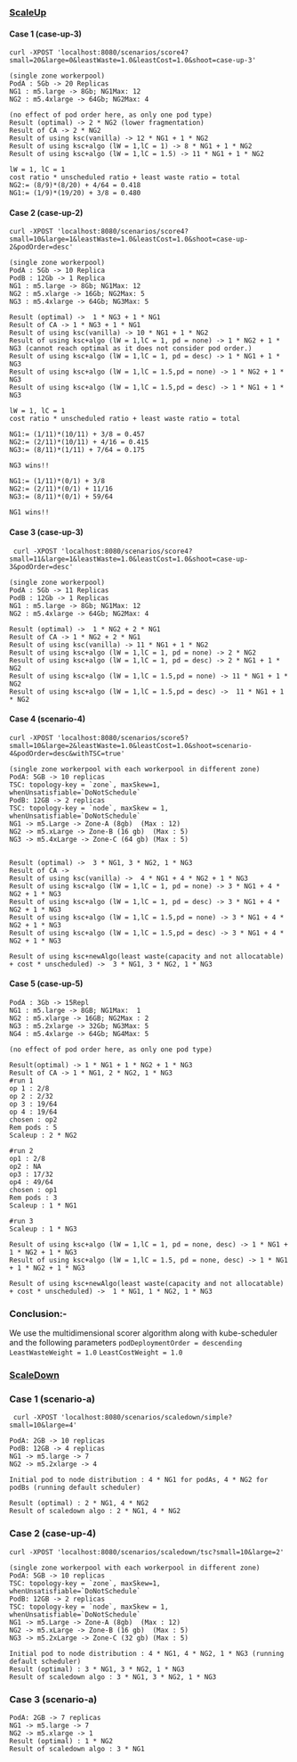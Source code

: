 
### <u>ScaleUp</u>
#### Case 1 (case-up-3)

`curl -XPOST 'localhost:8080/scenarios/score4?small=20&large=0&leastWaste=1.0&leastCost=1.0&shoot=case-up-3'`

```
(single zone workerpool)
PodA : 5Gb -> 20 Replicas
NG1 : m5.large -> 8Gb; NG1Max: 12
NG2 : m5.4xlarge -> 64Gb; NG2Max: 4

(no effect of pod order here, as only one pod type)
Result (optimal) -> 2 * NG2 (lower fragmentation)
Result of CA -> 2 * NG2
Result of using ksc(vanilla) -> 12 * NG1 + 1 * NG2
Result of using ksc+algo (lW = 1,lC = 1) -> 8 * NG1 + 1 * NG2 
Result of using ksc+algo (lW = 1,lC = 1.5) -> 11 * NG1 + 1 * NG2

lW = 1, lC = 1
cost ratio * unscheduled ratio + least waste ratio = total
NG2:= (8/9)*(8/20) + 4/64 = 0.418
NG1:= (1/9)*(19/20) + 3/8 = 0.480
```

#### Case 2 (case-up-2)

 `curl -XPOST 'localhost:8080/scenarios/score4?small=10&large=1&leastWaste=1.0&leastCost=1.0&shoot=case-up-2&podOrder=desc'`

```
(single zone workerpool)
PodA : 5Gb -> 10 Replica
PodB : 12Gb -> 1 Replica
NG1 : m5.large -> 8Gb; NG1Max: 12
NG2 : m5.xlarge -> 16Gb; NG2Max: 5
NG3 : m5.4xlarge -> 64Gb; NG3Max: 5

Result (optimal) ->  1 * NG3 + 1 * NG1
Result of CA -> 1 * NG3 + 1 * NG1
Result of using ksc(vanilla) -> 10 * NG1 + 1 * NG2
Result of using ksc+algo (lW = 1,lC = 1, pd = none) -> 1 * NG2 + 1 * NG3 (cannot reach optimal as it does not consider pod order.)
Result of using ksc+algo (lW = 1,lC = 1, pd = desc) -> 1 * NG1 + 1 * NG3 
Result of using ksc+algo (lW = 1,lC = 1.5,pd = none) -> 1 * NG2 + 1 * NG3 
Result of using ksc+algo (lW = 1,lC = 1.5,pd = desc) -> 1 * NG1 + 1 * NG3 

lW = 1, lC = 1
cost ratio * unscheduled ratio + least waste ratio = total

NG1:= (1/11)*(10/11) + 3/8 = 0.457
NG2:= (2/11)*(10/11) + 4/16 = 0.415
NG3:= (8/11)*(1/11) + 7/64 = 0.175

NG3 wins!!

NG1:= (1/11)*(0/1) + 3/8
NG2:= (2/11)*(0/1) + 11/16
NG3:= (8/11)*(0/1) + 59/64

NG1 wins!!
```

#### Case 3 (case-up-3)

` curl -XPOST 'localhost:8080/scenarios/score4?small=11&large=1&leastWaste=1.0&leastCost=1.0&shoot=case-up-3&podOrder=desc'`

```
(single zone workerpool)
PodA : 5Gb -> 11 Replicas
PodB : 12Gb -> 1 Replicas
NG1 : m5.large -> 8Gb; NG1Max: 12
NG2 : m5.4xlarge -> 64Gb; NG2Max: 4

Result (optimal) ->  1 * NG2 + 2 * NG1
Result of CA -> 1 * NG2 + 2 * NG1
Result of using ksc(vanilla) -> 11 * NG1 + 1 * NG2
Result of using ksc+algo (lW = 1,lC = 1, pd = none) -> 2 * NG2
Result of using ksc+algo (lW = 1,lC = 1, pd = desc) -> 2 * NG1 + 1 * NG2
Result of using ksc+algo (lW = 1,lC = 1.5,pd = none) -> 11 * NG1 + 1 * NG2
Result of using ksc+algo (lW = 1,lC = 1.5,pd = desc) ->  11 * NG1 + 1 * NG2
```

#### Case 4 (scenario-4)

`curl -XPOST 'localhost:8080/scenarios/score5?small=10&large=2&leastWaste=1.0&leastCost=1.0&shoot=scenario-4&podOrder=desc&withTSC=true'`

```
(single zone workerpool with each workerpool in different zone)
PodA: 5GB -> 10 replicas  
TSC: topology-key = `zone`, maxSkew=1, whenUnsatisfiable=`DoNotSchedule`  
PodB: 12GB -> 2 replicas  
TSC: topology-key = `node`, maxSkew = 1, whenUnsatisfiable=`DoNotSchedule`  
NG1 -> m5.Large -> Zone-A (8gb)  (Max : 12)
NG2 -> m5.xLarge -> Zone-B (16 gb)  (Max : 5)
NG3 -> m5.4xLarge -> Zone-C (64 gb) (Max : 5)


Result (optimal) ->  3 * NG1, 3 * NG2, 1 * NG3
Result of CA -> 
Result of using ksc(vanilla) ->  4 * NG1 + 4 * NG2 + 1 * NG3 
Result of using ksc+algo (lW = 1,lC = 1, pd = none) -> 3 * NG1 + 4 * NG2 + 1 * NG3 
Result of using ksc+algo (lW = 1,lC = 1, pd = desc) -> 3 * NG1 + 4 * NG2 + 1 * NG3
Result of using ksc+algo (lW = 1,lC = 1.5,pd = none) -> 3 * NG1 + 4 * NG2 + 1 * NG3 
Result of using ksc+algo (lW = 1,lC = 1.5,pd = desc) -> 3 * NG1 + 4 * NG2 + 1 * NG3 

Result of using ksc+newAlgo(least waste(capacity and not allocatable) + cost * unscheduled) ->  3 * NG1, 3 * NG2, 1 * NG3
```

####  Case 5 (case-up-5)

```
PodA : 3Gb -> 15Repl
NG1 : m5.large -> 8GB; NG1Max:  1
NG2 : m5.xlarge -> 16GB; NG2Max : 2
NG3 : m5.2xlarge -> 32Gb; NG3Max: 5
NG4 : m5.4xlarge -> 64Gb; NG4Max: 5

(no effect of pod order here, as only one pod type)

Result(optimal) -> 1 * NG1 + 1 * NG2 + 1 * NG3 
Result of CA -> 1 * NG1, 2 * NG2, 1 * NG3
#run 1
op 1 : 2/8
op 2 : 2/32
op 3 : 19/64
op 4 : 19/64
chosen : op2
Rem pods : 5
Scaleup : 2 * NG2
 
#run 2
op1 : 2/8
op2 : NA
op3 : 17/32
op4 : 49/64
chosen : op1
Rem pods : 3
Scaleup : 1 * NG1
 
#run 3
Scaleup : 1 * NG3

Result of using ksc+algo (lW = 1,lC = 1, pd = none, desc) -> 1 * NG1 + 1 * NG2 + 1 * NG3 
Result of using ksc+algo (lW = 1,lC = 1.5, pd = none, desc) -> 1 * NG1 + 1 * NG2 + 1 * NG3 

Result of using ksc+newAlgo(least waste(capacity and not allocatable) + cost * unscheduled) ->  1 * NG1, 1 * NG2, 1 * NG3

```

### Conclusion:- 

We use the multidimensional scorer algorithm along with kube-scheduler and the following parameters 
`podDeploymentOrder = descending`
`LeastWasteWeight = 1.0`
`LeastCostWeight = 1.0`

### <u>ScaleDown</u>

### Case 1 (scenario-a)

` curl -XPOST 'localhost:8080/scenarios/scaledown/simple?small=10&large=4'`

```
PodA: 2GB -> 10 replicas
PodB: 12GB -> 4 replicas
NG1 -> m5.large -> 7
NG2 -> m5.2xlarge -> 4

Initial pod to node distribution : 4 * NG1 for podAs, 4 * NG2 for podBs (running default scheduler)

Result (optimal) : 2 * NG1, 4 * NG2
Result of scaledown algo : 2 * NG1, 4 * NG2
```

### Case 2 (case-up-4)

`curl -XPOST 'localhost:8080/scenarios/scaledown/tsc?small=10&large=2'`

```
(single zone workerpool with each workerpool in different zone)
PodA: 5GB -> 10 replicas  
TSC: topology-key = `zone`, maxSkew=1, whenUnsatisfiable=`DoNotSchedule`  
PodB: 12GB -> 2 replicas  
TSC: topology-key = `node`, maxSkew = 1, whenUnsatisfiable=`DoNotSchedule`  
NG1 -> m5.Large -> Zone-A (8gb)  (Max : 12)
NG2 -> m5.xLarge -> Zone-B (16 gb)  (Max : 5) 
NG3 -> m5.2xLarge -> Zone-C (32 gb) (Max : 5)

Initial pod to node distribution : 4 * NG1, 4 * NG2, 1 * NG3 (running default scheduler)
Result (optimal) : 3 * NG1, 3 * NG2, 1 * NG3 
Result of scaledown algo : 3 * NG1, 3 * NG2, 1 * NG3 
```

### Case 3 (scenario-a)

```
PodA: 2GB -> 7 replicas
NG1 -> m5.large -> 7
NG2 -> m5.xlarge -> 1
Result (optimal) : 1 * NG2
Result of scaledown algo : 3 * NG1
```
